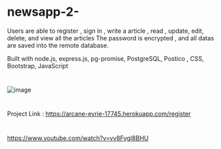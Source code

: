 # newsapp-2-
Users are able to register , sign in , write a article , read , update, edit, delete, and view all the articles The password is encrypted , and all datas are saved into the remote database.

Built with node.js, express.js, pg-promise, PostgreSQL, Postico , CSS, Bootstrap, JavaScript
#
![image](https://user-images.githubusercontent.com/54459398/87173250-166a3500-c29b-11ea-8901-ff42932109d6.png)

#

Project Link : https://arcane-eyrie-17745.herokuapp.com/register

#

https://www.youtube.com/watch?v=vv8FvgI8BHU
